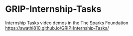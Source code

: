 # GRIP-Internship-Tasks
Internship Tasks video demos in the The Sparks Foundation 
 https://swathi810.github.io/GRIP-Internship-Tasks/
 
